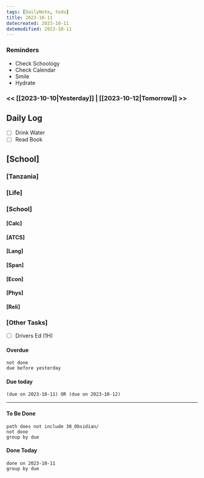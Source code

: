 ```yaml
---
tags: [DailyNote, todo]
title: 2023-10-11
datecreated: 2023-10-11
datemodified: 2023-10-11
---
```


### Reminders
- Check Schoology
- Check Calendar
- Smile
- Hydrate

### << [[2023-10-10|Yesterday]] | [[2023-10-12|Tomorrow]] >>

## Daily Log

- [ ] Drink Water
- [ ] Read Book

## [School]

### [Tanzania]

### [Life]

### [School]

#### [Calc]

#### [ATCS]

#### [Lang]

#### [Span]

#### [Econ]

#### [Phys]

#### [Reli]


### [Other Tasks]

- [ ] Drivers Ed (1H)

#### Overdue
```tasks
not done
due before yesterday
```
#### Due today

```tasks
(due on 2023-10-11) OR (due on 2023-10-12) 

```
---
#### To Be Done

```tasks
path does not include 30_Obsidian/
not done
group by due
```

#### Done Today

```tasks
done on 2023-10-11
group by due
```